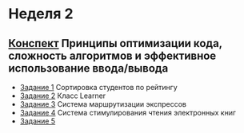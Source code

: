 # Неделя 2
## [Конспект](week_2.pdf) Принципы оптимизации кода, сложность алгоритмов и эффективное использование ввода/вывода

* [Задание 1](01_Programming_Assignment/README.md) Сортировка студентов по рейтингу
* [Задание 2](02_Programming_Assignment/README.md) Класс Learner
* [Задание 3](03_Practice_Programming_Assignment/README.md) Cистема маршрутизации экспрессов
* [Задание 4](04_Programming_Assignment/README.md) Система стимулирования чтения электронных книг
* [Задание 5](05_Programming_Assignment/README.md) 
